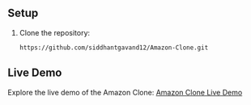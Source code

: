 ## Setup

1. Clone the repository:

   ```bash
   https://github.com/siddhantgavand12/Amazon-Clone.git

## Live Demo

Explore the live demo of the Amazon Clone: [Amazon Clone Live Demo]([https://siddhantgavand12.github.io/Amazon-Clone/](https://siddhantgavand12.github.io/Amazon-Clone/))
